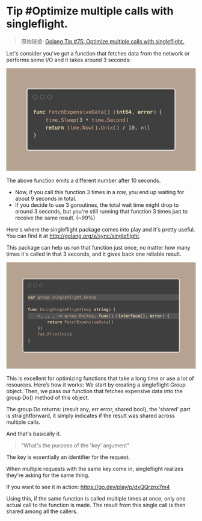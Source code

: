 # Tip #Optimize multiple calls with singleflight.

> 原始链接: [Golang Tip #75: Optimize multiple calls with singleflight.](https://twitter.com/func25/status/1778770235316916427)

Let's consider you've got a function that fetches data from the network or performs some I/O and it takes around 3 seconds:

![img1](./images/075/tips075-img1.jpeg)

The above function emits a different number after 10 seconds.

- Now, if you call this function 3 times in a row, you end up waiting for about 9 seconds in total.
- If you decide to use 3 goroutines, the total wait time might drop to around 3 seconds, but you're still running that function 3 times just to receive the same result. (~99%)

Here's where the singleflight package comes into play and it's pretty useful. You can find it at http://golang.org/x/sync/singleflight.

This package can help us run that function just once, no matter how many times it's called in that 3 seconds, and it gives back one reliable result.

![img2](./images/075/tips075-img2.png)

This is excellent for optimizing functions that take a long time or use a lot of resources. Here’s how it works:
We start by creating a singleflight∙Group object. Then, we pass our function that fetches expensive data into the group∙Do() method of this object.

The group∙Do returns: (result any, err error, shared bool), the 'shared' part is straightforward, it simply indicates if the result was shared across multiple calls.

And that's basically it.

> "What's the purpose of the 'key' argument"

The key is essentially an identifier for the request.

When multiple requests with the same key come in, singleflight realizes they're asking for the same thing.

If you want to see it in action: https://go.dev/play/p/dxQQrznx7m4

Using this, if the same function is called multiple times at once, only one actual call to the function is made. The result from this single call is then shared among all the callers.
